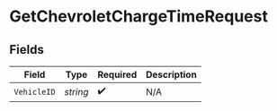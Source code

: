 # GetChevroletChargeTimeRequest


## Fields

| Field              | Type               | Required           | Description        |
| ------------------ | ------------------ | ------------------ | ------------------ |
| `VehicleID`        | *string*           | :heavy_check_mark: | N/A                |